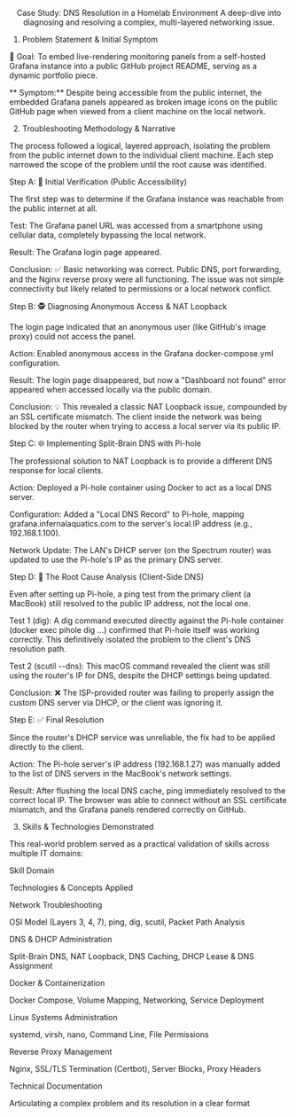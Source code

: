 <div align="center">

Case Study: DNS Resolution in a Homelab Environment
A deep-dive into diagnosing and resolving a complex, multi-layered networking issue.

</div>

1. Problem Statement & Initial Symptom

🎯 Goal: To embed live-rendering monitoring panels from a self-hosted Grafana instance into a public GitHub project README, serving as a dynamic portfolio piece.

** Symptom:** Despite being accessible from the public internet, the embedded Grafana panels appeared as broken image icons on the public GitHub page when viewed from a client machine on the local network.

2. Troubleshooting Methodology & Narrative

The process followed a logical, layered approach, isolating the problem from the public internet down to the individual client machine. Each step narrowed the scope of the problem until the root cause was identified.

Step A: 🧪 Initial Verification (Public Accessibility)

The first step was to determine if the Grafana instance was reachable from the public internet at all.

Test: The Grafana panel URL was accessed from a smartphone using cellular data, completely bypassing the local network.

Result: The Grafana login page appeared.

Conclusion: ✅ Basic networking was correct. Public DNS, port forwarding, and the Nginx reverse proxy were all functioning. The issue was not simple connectivity but likely related to permissions or a local network conflict.

Step B: 🕵️ Diagnosing Anonymous Access & NAT Loopback

The login page indicated that an anonymous user (like GitHub's image proxy) could not access the panel.

Action: Enabled anonymous access in the Grafana docker-compose.yml configuration.

Result: The login page disappeared, but now a "Dashboard not found" error appeared when accessed locally via the public domain.

Conclusion: 💡 This revealed a classic NAT Loopback issue, compounded by an SSL certificate mismatch. The client inside the network was being blocked by the router when trying to access a local server via its public IP.

Step C: 🌐 Implementing Split-Brain DNS with Pi-hole

The professional solution to NAT Loopback is to provide a different DNS response for local clients.

Action: Deployed a Pi-hole container using Docker to act as a local DNS server.

Configuration: Added a "Local DNS Record" to Pi-hole, mapping grafana.infernalaquatics.com to the server's local IP address (e.g., 192.168.1.100).

Network Update: The LAN's DHCP server (on the Spectrum router) was updated to use the Pi-hole's IP as the primary DNS server.

Step D: 🔬 The Root Cause Analysis (Client-Side DNS)

Even after setting up Pi-hole, a ping test from the primary client (a MacBook) still resolved to the public IP address, not the local one.

Test 1 (dig): A dig command executed directly against the Pi-hole container (docker exec pihole dig ...) confirmed that Pi-hole itself was working correctly. This definitively isolated the problem to the client's DNS resolution path.

Test 2 (scutil --dns): This macOS command revealed the client was still using the router's IP for DNS, despite the DHCP settings being updated.

Conclusion: ❌ The ISP-provided router was failing to properly assign the custom DNS server via DHCP, or the client was ignoring it.

Step E: ✅ Final Resolution

Since the router's DHCP service was unreliable, the fix had to be applied directly to the client.

Action: The Pi-hole server's IP address (192.168.1.27) was manually added to the list of DNS servers in the MacBook's network settings.

Result: After flushing the local DNS cache, ping immediately resolved to the correct local IP. The browser was able to connect without an SSL certificate mismatch, and the Grafana panels rendered correctly on GitHub.

3. Skills & Technologies Demonstrated

This real-world problem served as a practical validation of skills across multiple IT domains:

Skill Domain

Technologies & Concepts Applied

Network Troubleshooting

OSI Model (Layers 3, 4, 7), ping, dig, scutil, Packet Path Analysis

DNS & DHCP Administration

Split-Brain DNS, NAT Loopback, DNS Caching, DHCP Lease & DNS Assignment

Docker & Containerization

Docker Compose, Volume Mapping, Networking, Service Deployment

Linux Systems Administration

systemd, virsh, nano, Command Line, File Permissions

Reverse Proxy Management

Nginx, SSL/TLS Termination (Certbot), Server Blocks, Proxy Headers

Technical Documentation

Articulating a complex problem and its resolution in a clear format
